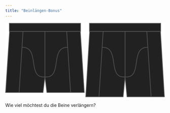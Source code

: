 ```yaml
---
title: "Beinlängen-Bonus"
---
```


![Die Bein Bonus Option auf Bruce](./legbonus.svg)

Wie viel möchtest du die Beine verlängern?




